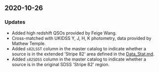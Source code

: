 ## 2020-10-26
### Updates
- Added high redshift QSOs provided by Feige Wang.
- Cross-matched with UKIDSS Y, J, H, K photometry, data provided by Mathew Temple.
- Added `s82LSST` column in the master catalog to indicate whether a source is in the extended 'Stripe 82' area defined in the [Data_Stat.md](./Data_Stat.md).
- Added `s82SDSS` column in the master catalog to indicate whether a source is in the original SDSS 'Stripe 82' region.